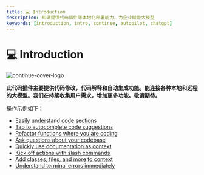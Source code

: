```yaml
---
title: 💻 Introduction
description: 知满提供代码插件等本地化部署能力，为企业赋能大模型
keywords: [introduction, intro, continue, autopilot, chatgpt]
---
```


# 💻 Introduction

![continue-cover-logo](/img/intro.png)

**此代码插件主要提供代码修改，代码解释和自动生成功能。能连接各种本地和远程的大模型。我们在持续收集用户需求，增加更多功能。敬请期待。**

操作示例如下：

- [Easily understand code sections](how-to-use-continue.md#easily-understand-code-sections)
- [Tab to autocomplete code suggestions](how-to-use-continue.md#tab-to-autocomplete-code-suggestions)
- [Refactor functions where you are coding](how-to-use-continue.md#refactor-functions-where-you-are-coding)
- [Ask questions about your codebase](how-to-use-continue.md#ask-questions-about-your-codebase)
- [Quickly use documentation as context](how-to-use-continue.md#quickly-use-documentation-as-context)
- [Kick off actions with slash commands](how-to-use-continue.md#kick-off-actions-with-slash-commands)
- [Add classes, files, and more to context](how-to-use-continue.md#add-classes-files-and-more-to-context)
- [Understand terminal errors immediately](how-to-use-continue.md#understand-terminal-errors-immediately)

